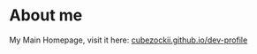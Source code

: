 # About me

My Main Homepage, visit it here: [cubezockii.github.io/dev-profile](https://cubezockii.github.io/dev-profile/)
